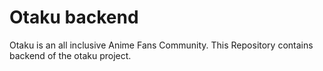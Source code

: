 # Otaku backend

Otaku is an all inclusive Anime Fans Community.
This Repository contains backend of the otaku project.
